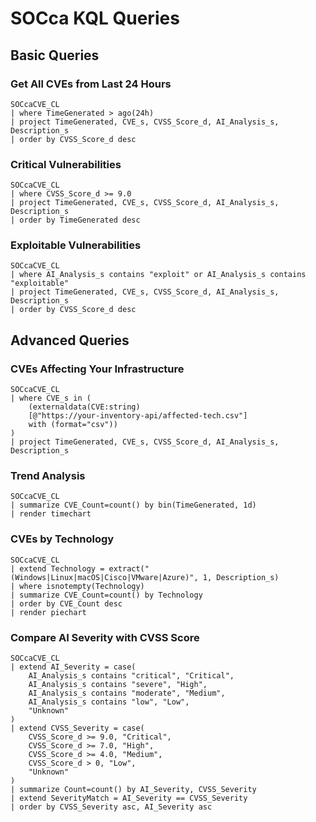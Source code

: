 # SOCca KQL Queries

## Basic Queries

### Get All CVEs from Last 24 Hours
```kql
SOCcaCVE_CL
| where TimeGenerated > ago(24h)
| project TimeGenerated, CVE_s, CVSS_Score_d, AI_Analysis_s, Description_s
| order by CVSS_Score_d desc
```

### Critical Vulnerabilities
```kql
SOCcaCVE_CL
| where CVSS_Score_d >= 9.0
| project TimeGenerated, CVE_s, CVSS_Score_d, AI_Analysis_s, Description_s
| order by TimeGenerated desc
```

### Exploitable Vulnerabilities
```kql
SOCcaCVE_CL
| where AI_Analysis_s contains "exploit" or AI_Analysis_s contains "exploitable"
| project TimeGenerated, CVE_s, CVSS_Score_d, AI_Analysis_s, Description_s
| order by CVSS_Score_d desc
```

## Advanced Queries

### CVEs Affecting Your Infrastructure
```kql
SOCcaCVE_CL
| where CVE_s in (
    (externaldata(CVE:string) 
    [@"https://your-inventory-api/affected-tech.csv"] 
    with (format="csv"))
)
| project TimeGenerated, CVE_s, CVSS_Score_d, AI_Analysis_s, Description_s
```

### Trend Analysis
```kql
SOCcaCVE_CL
| summarize CVE_Count=count() by bin(TimeGenerated, 1d)
| render timechart
```

### CVEs by Technology
```kql
SOCcaCVE_CL
| extend Technology = extract("(Windows|Linux|macOS|Cisco|VMware|Azure)", 1, Description_s)
| where isnotempty(Technology)
| summarize CVE_Count=count() by Technology
| order by CVE_Count desc
| render piechart
```

### Compare AI Severity with CVSS Score
```kql
SOCcaCVE_CL
| extend AI_Severity = case(
    AI_Analysis_s contains "critical", "Critical",
    AI_Analysis_s contains "severe", "High",
    AI_Analysis_s contains "moderate", "Medium",
    AI_Analysis_s contains "low", "Low",
    "Unknown"
)
| extend CVSS_Severity = case(
    CVSS_Score_d >= 9.0, "Critical",
    CVSS_Score_d >= 7.0, "High",
    CVSS_Score_d >= 4.0, "Medium",
    CVSS_Score_d > 0, "Low",
    "Unknown"
)
| summarize Count=count() by AI_Severity, CVSS_Severity
| extend SeverityMatch = AI_Severity == CVSS_Severity
| order by CVSS_Severity asc, AI_Severity asc
```